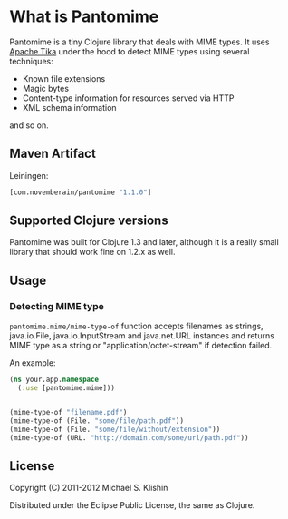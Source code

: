 # What is Pantomime

Pantomime is a tiny Clojure library that deals with MIME types. It uses [Apache Tika](http://tika.apache.org/) under the hood to detect
MIME types using several techniques:

 * Known file extensions
 * Magic bytes
 * Content-type information for resources served via HTTP
 * XML schema information

and so on. 


## Maven Artifact

Leiningen:

```clojure
[com.novemberain/pantomime "1.1.0"]
```


## Supported Clojure versions

Pantomime was built for Clojure 1.3 and later, although it is a really small library that should
work fine on 1.2.x as well.


## Usage

### Detecting MIME type

`pantomime.mime/mime-type-of` function accepts filenames as strings, java.io.File, java.io.InputStream and java.net.URL instances
and returns MIME type as a string or "application/octet-stream" if detection failed.

An example:

``` clojure
(ns your.app.namespace
  (:use [pantomime.mime]))


(mime-type-of "filename.pdf")
(mime-type-of (File. "some/file/path.pdf"))
(mime-type-of (File. "some/file/without/extension"))
(mime-type-of (URL. "http://domain.com/some/url/path.pdf"))
```


## License

Copyright (C) 2011-2012 Michael S. Klishin

Distributed under the Eclipse Public License, the same as Clojure.
